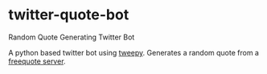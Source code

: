 # twitter-quote-bot
Random Quote Generating Twitter Bot

A python based twitter bot using [tweepy](https://github.com/tweepy/tweepy).
Generates a random quote from a [freequote server](https://freequote.herokuapp.com).